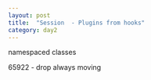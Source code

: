 ```yaml
---
layout: post
title:  "Session  - Plugins from hooks"
category: day2
---
```


namespaced classes

65922 - drop always moving